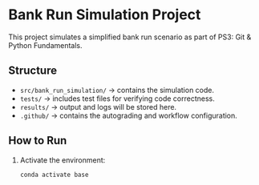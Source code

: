 # Bank Run Simulation Project

This project simulates a simplified bank run scenario as part of PS3: Git & Python Fundamentals.

## Structure
- `src/bank_run_simulation/` → contains the simulation code.
- `tests/` → includes test files for verifying code correctness.
- `results/` → output and logs will be stored here.
- `.github/` → contains the autograding and workflow configuration.

## How to Run
1. Activate the environment:
   ```bash
   conda activate base

